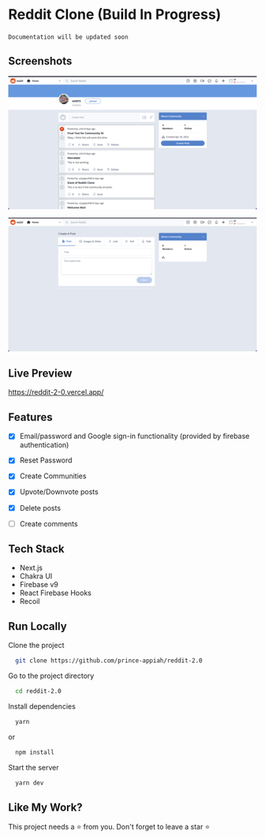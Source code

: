 
# Reddit Clone (Build In Progress)

`Documentation will be updated soon`


## Screenshots

![App Screenshot](https://raw.githubusercontent.com/prince-appiah/oris-portfolio/master/src/screenshots/reddit-communities.png)

![App Screenshot](https://raw.githubusercontent.com/prince-appiah/oris-portfolio/master/src/screenshots/reddit-create.png)



## Live Preview
https://reddit-2-0.vercel.app/

 

## Features

- [x]  Email/password and Google sign-in functionality (provided by firebase authentication)
- [x]  Reset Password
- [x]  Create Communities
- [x]  Upvote/Downvote posts
- [x]  Delete posts
- [ ]  Create comments


## Tech Stack

- Next.js
- Chakra UI
- Firebase v9
- React Firebase Hooks
- Recoil


 

## Run Locally

Clone the project

```bash
  git clone https://github.com/prince-appiah/reddit-2.0
```

Go to the project directory

```bash
  cd reddit-2.0
```

Install dependencies

```bash
  yarn
```
or

```bash
  npm install
```

Start the server

```bash
  yarn dev
```


## Like My Work? 

This project needs a ⭐️ from you. Don't forget to leave a star ⭐️
